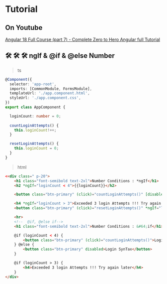 # Tutorial

## On Youtube

[Angular 18 Full Course (part 7) - Complete Zero to Hero Angular full Tutorial](https://www.youtube.com/watch?v=R3y1FvJihUE&list=PLG6SdLSnBhdWj797VAEvABNYIBEaVQnfF&index=24)

## 🛠️ 🛠️ 🛠️ ngIf & @if & @else Number

> ts

```ts
@Component({
  selector: 'app-root',
  imports: [CommonModule, FormsModule],
  templateUrl: './app.component.html',
  styleUrl: './app.component.css',
})
export class AppComponent {

  loginCount: number = 0;
  
  countLoginAttempts() {
    this.loginCount!++;
  }

  resetLoginAttempts() {
    this.loginCount = 0;
  }
}
```

> html

```html
<<div class=" p-20">
    <h1 class="font-semibold text-2xl">Number Conditions : *ngIf</h1>
    <h2 *ngIf="loginCount < 4">{{loginCount}}</h2>

    <button class="btn-primary" (click)="countLoginAttempts()" [disabled]="loginCount > 3">Log In</button>

    <h4 *ngIf="loginCount > 3">Exceeded 3 login Attempts !!! Try again later</h4>
    <button class="btn-primary" (click)="resetLoginAttempts()" *ngIf="loginCount > 3">Reset</button>

    <hr>
    <!--  @if, @else if-->
    <h1 class="font-semibold text-2xl">Number Conditions : &#64;if</h1>

    @if (loginCount < 4) {
        <button class="btn-primary" (click)="countLoginAttempts()">Login Syntax</button>
    } @else {
        <button class="btn-primary" disabled>Login SynTax</button>
    }

    @if (loginCount > 3) {
        <h4>Exceeded 3 login Attempts !!! Try again later</h4>
    }
</div>
```

